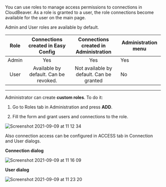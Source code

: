 You can use roles to manage access permissions to connections in CloudBeaver. As a role is granted to a user, the role connections become available for the user on the main page. 

Admin and User roles are available by default.

|  Role |   Connections created in Easy Config  |  Connections created in Administration   | Administration menu |
|:-----:|:-------------------------------------:|:----------------------------------------:|---------------------|
| Admin | Yes                                   | Yes                                      |         Yes         |
|  User | Available by default. Can be revoked. | Not available by default. Can be granted |          No         |


---
Administrator can create **custom roles**. To do it:
1. Go to Roles tab in Administration and press **ADD**.

2. Fill the form and grant users and connections to the role.

![Screenshot 2021-09-09 at 11 12 34](https://user-images.githubusercontent.com/51405061/132648834-284f04ea-9b9a-49c8-ada0-801b4c0fa138.png)

Also connection access can be configured in ACCESS tab in Connection and User dialogs.

**Connection dialog**

![Screenshot 2021-09-09 at 11 16 09](https://user-images.githubusercontent.com/51405061/132649399-e3ff2fd4-aef7-4346-a243-1f1fe4600d11.png)

**User dialog**

![Screenshot 2021-09-09 at 11 23 20](https://user-images.githubusercontent.com/51405061/132650412-93c44b60-d946-4d81-9bcd-392b3daedddb.png)